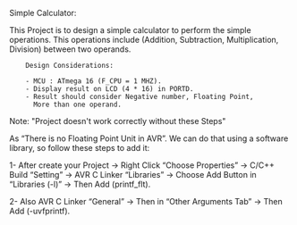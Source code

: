 Simple Calculator:

This Project is to design a simple calculator to perform the simple operations.
This operations include (Addition, Subtraction, Multiplication, Division) between two operands.
					
 		Design Considerations:
 
		- MCU : ATmega 16 (F_CPU = 1 MHZ).
 		- Display result on LCD (4 * 16) in PORTD.
 		- Result should consider Negative number, Floating Point,
 		  More than one operand.
	
	
Note: "Project doesn't work correctly without these Steps"	  

As “There is no Floating Point Unit in AVR”. We can do that using a software library, 
so follow these steps to add it:

1- After create your Project -> Right Click “Choose Properties” -> C/C++ Build “Setting”
   -> AVR C Linker “Libraries” -> Choose Add Button in “Libraries (-l)” -> Then Add (printf_flt).
   
   
2- Also AVR C Linker “General” -> Then in “Other Arguments Tab” -> Then Add (-uvfprintf).
